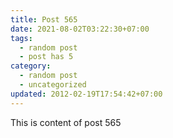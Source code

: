 ```yaml
---
title: Post 565
date: 2021-08-02T03:22:30+07:00
tags:
  - random post
  - post has 5
category:
  - random post
  - uncategorized
updated: 2012-02-19T17:54:42+07:00
---
```

This is content of post 565